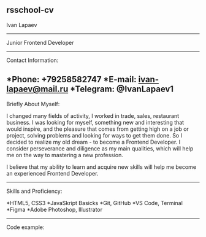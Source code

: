 rsschool-cv
---------
Ivan Lapaev

---------
Junior Frontend Developer

---------
Contact Information:

*Phone: +79258582747
*E-mail: ivan-lapaev@mail.ru
*Telegram: @IvanLapaev1
----------
Briefly About Myself:

I changed many fields of activity, I worked in trade, sales, restaurant business. I was looking for myself, something new and interesting that would inspire, and the pleasure that comes from getting high on a job or project, solving problems and looking for ways to get them done. So I decided to realize my old dream - to become a Frontend Developer. I consider perseverance and diligence as my main qualities, which will help me on the way to mastering a new profession.

I believe that my ability to learn and acquire new skills will help me become an experienced Frontend Developer.

-----------
Skills and Proficiency:

*HTML5, CSS3
*JavaSkript Basicks
*Git, GitHub
*VS Code, Terminal
*Figma
*Adobe Photoshop, Illustrator

------------
Code example:

